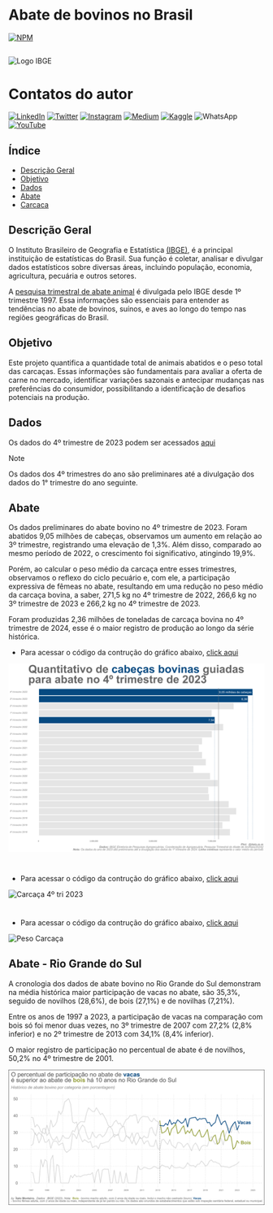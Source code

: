 # Abate de bovinos no Brasil


[![NPM](https://img.shields.io/npm/l/react)](https://github.com/italomarquesmonteiro/TrimestraisPecuaria/blob/main/LICENSE)

##

<img style="width:600px; height:250px;" src=".vscode\Images\Carcaça-Bovina.jpg" alt="Logo IBGE">

# Contatos do autor

[![LinkedIn](https://img.shields.io/badge/LinkedIn-0077B5?style=for-the-badge&logo=linkedin&logoColor=white)](https://www.linkedin.com/in/italomarquesmonteiro/)
[![Twitter](https://img.shields.io/badge/X-%23000000.svg?style=for-the-badge&logo=X&logoColor=white)](https://twitter.com/italommonteiro)
[![Instagram](https://img.shields.io/badge/Instagram-E4405F?style=for-the-badge&logo=instagram&logoColor=white)](https://instagram.com/italo.m.m)
[![Medium](https://img.shields.io/badge/Medium-12100E?style=for-the-badge&logo=medium&logoColor=white)](https://medium.com/@italomarquesmonteiro)
[![Kaggle](https://img.shields.io/badge/Kaggle-035a7d?style=for-the-badge&logo=kaggle&logoColor=white)](https://www.kaggle.com/talomarquesmonteiro)
![WhatsApp](https://img.shields.io/badge/WhatsApp-25D366?style=for-the-badge&logo=whatsapp&logoColor=white)
[![YouTube](https://img.shields.io/badge/YouTube-FF0000?style=for-the-badge&logo=youtube&logoColor=white)](https://www.youtube.com/channel/UCB_lseG8dAbdjuemJv-nHXw)

## Índice

<ul>
        <li><a href="#descricao">Descrição Geral</a></li>
        <li><a href="#objetivo">Objetivo</a></li>
        <li><a href="#dados">Dados</a></li>
        <li><a href="#abate">Abate</a></li>
        <li><a href="#carcaca">Carcaca</a></li>
    </ul>

## Descrição Geral

O Instituto Brasileiro de Geografia e Estatística [(IBGE)](https://www.ibge.gov.br/), é a principal instituição de estatísticas do Brasil. Sua função é coletar, analisar e divulgar dados estatísticos sobre diversas áreas, incluindo população, economia, agricultura, pecuária e outros setores. 

A [pesquisa trimestral de abate animal](https://sidra.ibge.gov.br/tabela/1092) é divulgada pelo IBGE desde 1º trimestre 1997.  Essa informações são essenciais para entender as tendências no abate de bovinos, suínos, e aves ao longo do tempo nas regiões geográficas do Brasil.

## Objetivo

Este projeto quantifica a quantidade total de animais abatidos e o peso total das carcaças. Essas informações são fundamentais para avaliar a oferta de carne no mercado, identificar variações sazonais e antecipar mudanças nas preferências do consumidor, possibilitando a identificação de desafios potenciais na produção.

## Dados

Os dados do 4º trimestre de 2023 podem ser acessados [aqui](https://sidra.ibge.gov.br/tabela/6829)

> [!NOTE]
> Os dados dos 4º trimestres do ano são preliminares até a divulgação dos dados do 1° trimestre do ano seguinte.

## Abate
 
Os dados preliminares do abate bovino no 4º trimestre de 2023. Foram abatidos 9,05 milhões de cabeças, observamos um aumento em relação ao 3º trimestre, registrando uma elevação de 1,3%. Além disso, comparado ao mesmo período de 2022, o crescimento foi significativo, atingindo 19,9%.

Porém, ao calcular o peso médio da carcaça entre esses trimestres, observamos o reflexo do ciclo pecuário e, com ele, a participação expressiva de fêmeas no abate, resultando em uma redução no peso médio da carcaça bovina, a saber, 271,5 kg no 4º trimestre de 2022, 266,6 kg no 3º trimestre de 2023 e 266,2 kg no 4º trimestre de 2023.

Foram produzidas 2,36 milhões de toneladas de carcaça bovina no 4º trimestre de 2024, esse é o maior registro de produção ao longo da série histórica.
* Para acessar o código da contrução do gráfico abaixo,  [click aqui](https://github.com/italomarquesmonteiro/TrimestraisPecuaria/blob/main/TrimestraisAbate.R)

 <img style="width700:px; height:px;" src=".vscode\Images\abate_preliminar_4tri23.png" alt="Abate 4º tri 2023">

#

* Para acessar o código da contrução do gráfico abaixo,  [click aqui](https://github.com/italomarquesmonteiro/TrimestraisPecuaria/blob/main/TrimestraisVolumeCarcaca.R)

<img style="width:px; height:px;" src=".vscode\Images\carcaca_preliminar_4tri23.png" alt="Carcaça 4º tri 2023">

#

* Para acessar o código da contrução do gráfico abaixo,  [click aqui](https://github.com/italomarquesmonteiro/TrimestraisPecuaria/blob/main/TrimestraisPesoMedioCarcaca.r)

<img style="width:px; height:px;" src=".vscode\Images\abate_peso_car.png" alt="Peso Carcaça">

## Abate - Rio Grande do Sul

A cronologia dos dados de abate bovino no Rio Grande do Sul demonstram na média histórica maior participação de vacas no abate, são 35,3%, seguido de novilhos (28,6%), de bois (27,1%) e de novilhas (7,21%).

Entre os anos de 1997 a 2023, a participação de vacas na comparação com bois só foi menor duas vezes, no 3º trimestre de 2007 com 27,2% (2,8% inferior) e no 2º trimestre de 2013 com 34,1% (8,4% inferior).

O maior registro de participação no percentual de abate é de novilhos, 50,2% no 4º trimestre de 2001. 

<img style="width:px; height:px;" src=".vscode\Images\percentual_abates_rs.png" alt="Abate-RS">